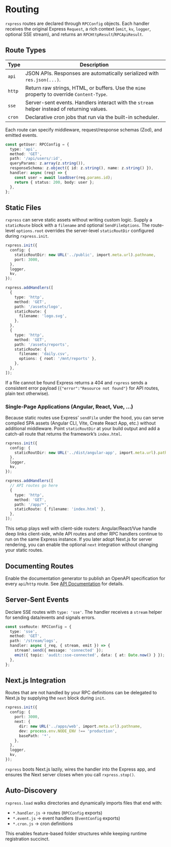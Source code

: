 # Routing

`rxpress` routes are declared through `RPCConfig` objects. Each handler receives the original Express `Request`, a rich context (`emit`, `kv`, `logger`, optional SSE stream), and returns an `RPCHttpResult`/`RPCApiResult`.

## Route Types

| Type   | Description                                                                                 |
| ------ | ------------------------------------------------------------------------------------------- |
| `api`  | JSON APIs. Responses are automatically serialized with `res.json(...)`.                     |
| `http` | Return raw strings, HTML, or buffers. Use the `mime` property to override `Content-Type`.   |
| `sse`  | Server-sent events. Handlers interact with the `stream` helper instead of returning values. |
| `cron` | Declarative cron jobs that run via the built-in scheduler.                                  |

Each route can specify middleware, request/response schemas (Zod), and emitted events.

```ts
const getUser: RPCConfig = {
  type: 'api',
  method: 'GET',
  path: '/api/users/:id',
  queryParams: z.array(z.string()),
  responseSchema: z.object({ id: z.string(), name: z.string() }),
  handler: async (req) => {
    const user = await loadUser(req.params.id);
    return { status: 200, body: user };
  },
};
```

## Static Files

`rxpress` can serve static assets without writing custom logic. Supply a `staticRoute` block with a `filename` and optional `SendFileOptions`. The route-level `options.root` overrides the server-level `staticRoutDir` configured during `rxpress.init`.

```ts
rxpress.init({
  config: {
    staticRoutDir: new URL('../public', import.meta.url).pathname,
    port: 3000,
  },
  logger,
  kv,
});

rxpress.addHandlers([
  {
    type: 'http',
    method: 'GET',
    path: '/assets/logo',
    staticRoute: {
      filename: 'logo.svg',
    },
  },
  {
    type: 'http',
    method: 'GET',
    path: '/assets/reports',
    staticRoute: {
      filename: 'daily.csv',
      options: { root: '/mnt/reports' },
    },
  },
]);
```

If a file cannot be found Express returns a 404 and `rxpress` sends a consistent error payload (`{"error":"Resource not found"}` for API routes, plain text otherwise).

### Single-Page Applications (Angular, React, Vue, …)

Because static routes use Express’ `sendFile` under the hood, you can serve compiled SPA assets (Angular CLI, Vite, Create React App, etc.) without additional middleware. Point `staticRoutDir` at your build output and add a catch-all route that returns the framework’s `index.html`.

```ts
rxpress.init({
  config: {
    staticRoutDir: new URL('../dist/angular-app', import.meta.url).pathname,
  },
  logger,
  kv,
});

rxpress.addHandlers([
  // API routes go here
  {
    type: 'http',
    method: 'GET',
    path: '/app/*',
    staticRoute: { filename: 'index.html' },
  },
]);
```

This setup plays well with client-side routers: Angular/React/Vue handle deep links client-side, while API routes and other RPC handlers continue to run on the same Express instance. If you later adopt Next.js for server rendering, you can enable the optional `next` integration without changing your static routes.

## Documenting Routes

Enable the documentation generator to publish an OpenAPI specification for every `api`/`http` route. See [API Documentation](./documentation.md) for details.

## Server-Sent Events

Declare SSE routes with `type: 'sse'`. The handler receives a `stream` helper for sending data/events and signals errors.

```ts
const sseRoute: RPCConfig = {
  type: 'sse',
  method: 'GET',
  path: '/stream/logs',
  handler: async (_req, { stream, emit }) => {
    stream?.send({ message: 'connected' });
    emit({ topic: 'audit::sse-connected', data: { at: Date.now() } });
  },
};
```

## Next.js Integration

Routes that are not handled by your RPC definitions can be delegated to Next.js by supplying the `next` block during `init`.

```ts
rxpress.init({
  config: {
    port: 3000,
    next: {
      dir: new URL('../apps/web', import.meta.url).pathname,
      dev: process.env.NODE_ENV !== 'production',
      basePath: '*',
    },
  },
  logger,
  kv,
});
```

`rxpress` boots Next.js lazily, wires the handler into the Express app, and ensures the Next server closes when you call `rxpress.stop()`.

## Auto-Discovery

`rxpress.load` walks directories and dynamically imports files that end with:

- `*.handler.js` → routes (`RPCConfig` exports)
- `*.event.js` → event handlers (`EventConfig` exports)
- `*.cron.js` → cron definitions

This enables feature-based folder structures while keeping runtime registration succinct.
